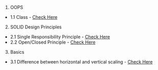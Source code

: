 1. OOPS
  - 1.1 Class - [Check Here](https://codexam.notion.site/0-1-Classes-6f789ce839824197bfa8894149bef817?pvs=25) 
2. SOLID Design Principles
  - 2.1 Single Responsibility Principle - [Check Here](https://codexam.notion.site/1-1-Single-Responsibility-Principle-7a216a570d564aeb84ae4c642196d368)
  - 2.2 Open/Closed Principle - [Check Here](https://codexam.notion.site/1-2-Open-Closed-Principle-9d3af70db1d847e38457ce7415929a41?pvs=25)
3. Basics
  - 3.1 Difference between horizontal and vertical scaling - [Check Here](https://codexam.notion.site/2-1-Difference-between-horizontal-and-vertical-scaling-653b8ae534324838ac447047278f3930)
